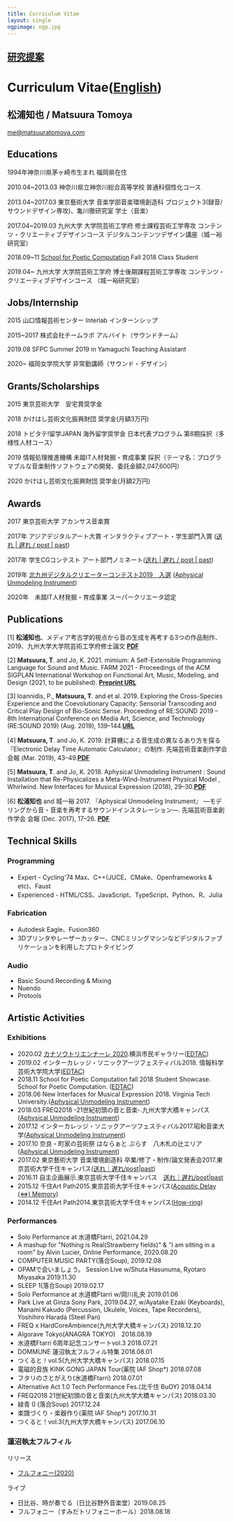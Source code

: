 ```yaml
---
title: Curriculum Vitae
layout: single
ogpimage: ogp.jpg
---
```


## **[研究提案](../researchstatement2021)**

# Curriculum Vitae([English](/en/about/cv))


## 松浦知也 / Matsuura Tomoya

me@matsuuratomoya.com

## Educations

1994年神奈川県茅ヶ崎市生まれ 福岡県在住

2010.04~2013.03 神奈川県立神奈川総合高等学校 普通科個性化コース

2013.04~2017.03 東京藝術大学 音楽学部音楽環境創造科 プロジェクト3(録音/サウンドデザイン専攻)、亀川徹研究室 学士（音楽）

2017.04~2019.03 九州大学 大学院芸術工学府 修士課程芸術工学専攻 コンテンツ・クリエーティブデザインコース デジタルコンテンツデザイン講座（城一裕研究室）

2018.09~11 [School for Poetic Computation](https://sfpc.io) Fall 2018 Class Student

2019.04~ 九州大学 大学院芸術工学府 博士後期課程芸術工学専攻 コンテンツ・クリエーティブデザインコース （城一裕研究室）

##  Jobs/Internship

2015 山口情報芸術センター Interlab インターンシップ

2015~2017 株式会社チームラボ アルバイト（サウンドチーム）

2019.08 SFPC Summer 2019 in Yamaguchi Teaching Assistant

2020~ 福岡女学院大学 非常勤講師（サウンド・デザイン）

## Grants/Scholarships

2015 東京芸術大学　安宅賞奨学金

2018 かけはし芸術文化振興財団 奨学金(月額3万円)

2018 トビタテ!留学JAPAN 海外留学奨学金 日本代表プログラム 第8期採択（多様性人材コース）

2019 情報処理推進機構 未踏IT人材発掘・育成事業 採択（テーマ名：プログラマブルな音楽制作ソフトウェアの開発、委託金額2,047,600円）

2020 かけはし芸術文化振興財団 奨学金(月額2万円)


## Awards

2017 東京芸術大学 アカンサス音楽賞

2017年 アジアデジタルアート大賞 インタラクティブアート・学生部門入賞 ([送れ | 遅れ / post | past](https://matsuuratomoya.com/works/post-past_sotsuten))

2017年 学生CGコンテスト アート部門ノミネート([送れ | 遅れ / post | past](https://matsuuratomoya.com/works/post-past_sotsuten))

2019年 [北九州デジタルクリエーターコンテスト2019　入選](http://kdcc.info/archive/2019.html) ([Aphysical Unmodeling Instrument](https://matsuuratomoya.com/works/aphysical-unmodeling-instrument))

2020年　未踏IT人材発掘・育成事業 スーパークリエータ認定

## Publications

[1] **松浦知也**、メディア考古学的視点から音の生成を再考する3つの作品制作、2019、九州大学大学院芸術工学府修士論文 **[PDF](https://github.com/tomoyanonymous/shuron/releases/download/v2.0.0/TomoyaMatsuura-MasterThesis-Submission.pdf)**

[2] **Matsuura, T**. and Jo, K. 2021. mimium: A Self-Extensible Programming Language for Sound and Music. FARM 2021 - Proceedings of the ACM SIGPLAN International Workshop on Functional Art, Music, Modeling, and Design (2021, to be published). **[Preprint URL](https://doi.org/10.5281/zenodo.5044732)**

[3] Ioannidis, P., **Matsuura, T**. and et al. 2019. Exploring the Cross-Species Experience and the Coevolutionary Capacity: Sensorial Transcoding and Critical Play Design of Bio-Sonic Sense. Proceeding of RE:SOUND 2019 – 8th International Conference on Media Art, Science, and Technology (RE:SOUND 2019) (Aug. 2019), 139–144.**[URL](http://dx.doi.org/10.14236/ewic/RESOUND19.22)**

[4] **Matsuura, T**. and Jo, K. 2019. 計算機による音生成の異なるあり方を探る『Electronic Delay Time Automatic Calculator』の制作. 先端芸術音楽創作学会 会報 (Mar. 2019), 43–49.**[PDF](http://data.jssa.info/paper/2019v11n01/9.Matsuura.pdf)**

[5] **Matsuura, T**. and Jo, K. 2018. Aphysical Unmodeling Instrument : Sound Installation that Re-Physicalizes a Meta-Wind-Instrument Physical Model , Whirlwind. New Interfaces for Musical Expression (2018), 29–30.**[PDF](http://www.nime.org/proceedings/2018/nime2018_paper0006.pdf)**

[6] **松浦知也** and 城一裕 2017. 『Aphysical Unmodeling Instrument』 ―モデリングから音・音楽を再考するサウンドインスタレーション―. 先端芸術音楽創作学会 会報 (Dec. 2017), 17–26. **[PDF](http://data.jssa.info/paper/2017v09n03/3.Matsuura.pdf)**



## Technical Skills

### Programming

- Expert - Cycling'74 Max、C++(JUCE、CMake、Openframeworks & etc)、Faust
- Experienced - HTML/CSS、JavaScript、TypeScript、Python、R、Julia

### Fabrication

- Autodesk Eagle、Fusion360
- 3Dプリンタやレーザーカッター、CNCミリングマシンなどデジタルファブリケーションを利用したプロトタイピング

### Audio

- Basic Sound Recording & Mixing
- Nuendo
- Protools

## Artistic Activities

### Exhibitions

- 2020.02 [カナソウトリエンナーレ 2020](https://www.instagram.com/kanasohtori/).横浜市民ギャラリー([EDTAC](https://matsuuratomoya.com/works/edtac))
- 2019.02 インターカレッジ・ソニックアーツフェスティバル2018. 情報科学芸術大学院大学([EDTAC](https://matsuuratomoya.com/works/edtac))
- 2018.11 School for Poetic Computation fall 2018 Student Showcase. School for Poetic Computation. ([EDTAC](https://matsuuratomoya.com/works/edtac))
- 2018.06 New Interfaces for Musical Expression 2018. Virginia Tech University.([Aphysical Unmodeling Instrument](https://matsuuratomoya.com/works/aphysical-unmodeling-instrument))
- 2018.03 FREQ2018 -21世紀初頭の音と音楽-.九州大学大橋キャンパス([Aphysical Unmodeling Instrument](https://matsuuratomoya.com/works/aphysical-unmodeling-instrument))
- 2017.12 インターカレッジ・ソニックアーツフェスティバル2017.昭和音楽大学([Aphysical Unmodeling Instrument](https://matsuuratomoya.com/works/aphysical-unmodeling-instrument))
- 2017.10 奈良・町家の芸術祭 はならぁと ぷらす　八木札の辻エリア([Aphysical Unmodeling Instrument](https://matsuuratomoya.com/works/aphysical-unmodeling-instrument))
- 2017.02 東京藝術大学 音楽環境創造科 卒業/修了・制作/論文発表会2017.東京芸術大学千住キャンパス([送れ｜遅れ/post|past](https://matsuuratomoya.com/works/post-past_sotsuten))
- 2016.11 自主企画展示.東京芸術大学千住キャンパス　[送れ｜遅れ/post|past](https://matsuuratomoya.com/works/post-past)
- 2015.12 千住Art Path2015.東京芸術大学千住キャンパス([Acoustic Delay (⇔) Memory](https://matsuuratomoya.com/works/ADM))
- 2014.12 千住Art Path2014.東京芸術大学千住キャンパス([How-ring](https://matsuuratomoya.com/works/How-ring))

### Performances

- Solo Performance at 水道橋Ftarri, 2021.04.29
- A mashup for "Nothing is Real(Strawberry fields)" & "I am sitting in a room" by Alvin Lucier, Online Performance, 2020.08.20
- COMPUTER MUSIC PARTY(落合Soup), 2019.12.08
- OPAMで会いましょう。 Session Live w/Shuta Hasunuma, Ryotaro Miyasaka  2019.11.30
- SLEEP 1(落合Soup) 2019.02.17
- Solo Performance at 水道橋Ftarri w/岡川礼央 2019.01.06
- Park Live at Ginza Sony Park, 2019.04.27, w/Ayatake Ezaki (Keyboards), Manami Kakudo (Percussion, Ukulele, Voices, Tape Recorders), Yoshihiro Harada (Steel Pan)
- FREQ x HardCoreAmbience(九州大学大橋キャンパス) 2018.12.20
- Algorave Tokyo(ANAGRA TOKYO)　2018.08.19
- 水道橋Ftarri 6周年記念コンサートvol.3 2018.07.21
- DOMMUNE 蓮沼執太フルフィル特集 2018.08.01
- つくると！vol.5(九州大学大橋キャンパス) 2018.07.15
- 電磁的音族 KINK GONG JAPAN Tour(薬院 IAF Shop*) 2018.07.08
- フタリのさとがえり(水道橋Ftarri) 2018.07.01
- Alternative Act 1.0 Tech Performance Fes.(北千住 BuOY) 2018.04.14
- FREQ2018 21世紀初頭の音と音楽(九州大学大橋キャンパス) 2018.03.30
- 緑青 0 (落合Soup) 2017.12.24
- 楽譜づくり・楽器作り(薬院 IAF Shop*) 2017.10.31
- つくると！vol.3(九州大学大橋キャンパス) 2017.06.10

### 蓮沼執太フルフィル

リリース

- [フルフォニー(2020)](https://www.hasunumaphil.com/fullphony/)

ライブ

- 日比谷、時が奏でる（日比谷野外音楽堂）2019.08.25
- フルフォニー（すみだトリフォニーホール）2018.08.18
